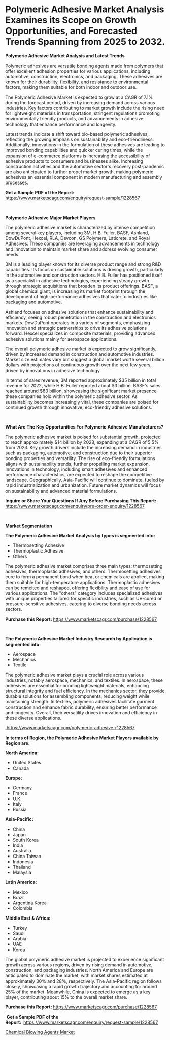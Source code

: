 <p><h1>Polymeric Adhesive Market Analysis Examines its Scope on Growth Opportunities, and Forecasted Trends Spanning from 2025 to 2032.</h1></p><p><strong>Polymeric Adhesive Market Analysis and Latest Trends</strong></p>
<p><p>Polymeric adhesives are versatile bonding agents made from polymers that offer excellent adhesion properties for various applications, including automotive, construction, electronics, and packaging. These adhesives are known for their durability, flexibility, and resistance to environmental factors, making them suitable for both indoor and outdoor use.</p><p>The Polymeric Adhesive Market is expected to grow at a CAGR of 7.1% during the forecast period, driven by increasing demand across various industries. Key factors contributing to market growth include the rising need for lightweight materials in transportation, stringent regulations promoting environmentally friendly products, and advancements in adhesive technology that enhance performance and longevity. </p><p>Latest trends indicate a shift toward bio-based polymeric adhesives, reflecting the growing emphasis on sustainability and eco-friendliness. Additionally, innovations in the formulation of these adhesives are leading to improved bonding capabilities and quicker curing times, while the expansion of e-commerce platforms is increasing the accessibility of adhesive products to consumers and businesses alike. Increasing construction activities and the automotive sector's recovery post-pandemic are also anticipated to further propel market growth, making polymeric adhesives an essential component in modern manufacturing and assembly processes.</p></p>
<p><strong>Get a Sample PDF of the Report:&nbsp;</strong> <a href="https://www.marketscagr.com/enquiry/request-sample/1228567?utm_campaign=3249&utm_medium=2&utm_source=Github&utm_content=ia&utm_term=01042025&utm_id=polymeric-adhesive">https://www.marketscagr.com/enquiry/request-sample/1228567</a></p>
<p>&nbsp;</p>
<p><strong>Polymeric Adhesive Major Market Players</strong></p>
<p><p>The polymeric adhesive market is characterized by intense competition among several key players, including 3M, H.B. Fuller, BASF, Ashland, DowDuPont, Hexcel, RLA, Devcon, GS Polymers, Laticrete, and Royal Adhesives. These companies are leveraging advancements in technology and innovation to maintain market share and address evolving consumer needs.</p><p>3M is a leading player known for its diverse product range and strong R&D capabilities. Its focus on sustainable solutions is driving growth, particularly in the automotive and construction sectors. H.B. Fuller has positioned itself as a specialist in adhesive technologies, experiencing steady growth through strategic acquisitions that broaden its product offerings. BASF, a global chemical giant, is increasing its market footprint through the development of high-performance adhesives that cater to industries like packaging and automotive.</p><p>Ashland focuses on adhesive solutions that enhance sustainability and efficiency, seeing robust penetration in the construction and electronics markets. DowDuPont operates in a variety of segments, emphasizing innovation and strategic partnerships to drive its adhesive solutions forward. Hexcel specializes in composite materials, providing advanced adhesive solutions mainly for aerospace applications.</p><p>The overall polymeric adhesive market is expected to grow significantly, driven by increased demand in construction and automotive industries. Market size estimates vary but suggest a global market worth several billion dollars with projections of continuous growth over the next few years, driven by innovations in adhesive technology.</p><p>In terms of sales revenue, 3M reported approximately $35 billion in total revenue for 2022, while H.B. Fuller reported about $3 billion. BASF's sales reached around $83 billion, showcasing the significant market presence these companies hold within the polymeric adhesive sector. As sustainability becomes increasingly vital, these companies are poised for continued growth through innovative, eco-friendly adhesive solutions.</p></p>
<p>&nbsp;</p>
<p><strong>What Are The Key Opportunities For Polymeric Adhesive Manufacturers?</strong></p>
<p><p>The polymeric adhesive market is poised for substantial growth, projected to reach approximately $14 billion by 2028, expanding at a CAGR of 5.5% from 2023. Key growth drivers include the increasing demand in industries such as packaging, automotive, and construction due to their superior bonding properties and versatility. The rise of eco-friendly formulations aligns with sustainability trends, further propelling market expansion. Innovations in technology, including smart adhesives and enhanced performance characteristics, are expected to reshape the competitive landscape. Geographically, Asia-Pacific will continue to dominate, fueled by rapid industrialization and urbanization. Future market dynamics will focus on sustainability and advanced material formulations.</p></p>
<p><strong>Inquire or Share Your Questions If Any Before Purchasing This Report:</strong> <a href="https://www.marketscagr.com/enquiry/pre-order-enquiry/1228567?utm_campaign=3249&utm_medium=2&utm_source=Github&utm_content=ia&utm_term=01042025&utm_id=polymeric-adhesive">https://www.marketscagr.com/enquiry/pre-order-enquiry/1228567</a></p>
<p>&nbsp;</p>
<p><strong>Market Segmentation</strong></p>
<p><strong>The Polymeric Adhesive Market Analysis by types is segmented into:</strong></p>
<p><ul><li>Thermosetting Adhesive</li><li>Thermoplastic Adhesive</li><li>Others</li></ul></p>
<p><p>The polymeric adhesive market comprises three main types: thermosetting adhesives, thermoplastic adhesives, and others. Thermosetting adhesives cure to form a permanent bond when heat or chemicals are applied, making them suitable for high-temperature applications. Thermoplastic adhesives can be remelted and reshaped, offering flexibility and ease of use for various applications. The "others" category includes specialized adhesives with unique properties tailored for specific industries, such as UV-cured or pressure-sensitive adhesives, catering to diverse bonding needs across sectors.</p></p>
<p><strong>Purchase this Report:&nbsp;</strong><a href="https://www.marketscagr.com/purchase/1228567?utm_campaign=3249&utm_medium=2&utm_source=Github&utm_content=ia&utm_term=01042025&utm_id=polymeric-adhesive">https://www.marketscagr.com/purchase/1228567</a></p>
<p>&nbsp;</p>
<p><strong>The Polymeric Adhesive Market Industry Research by Application is segmented into:</strong></p>
<p><ul><li>Aerospace</li><li>Mechanics</li><li>Textile</li></ul></p>
<p><p>The polymeric adhesive market plays a crucial role across various industries, notably aerospace, mechanics, and textiles. In aerospace, these adhesives are essential for bonding lightweight materials, enhancing structural integrity and fuel efficiency. In the mechanics sector, they provide durable solutions for assembling components, reducing weight while maintaining strength. In textiles, polymeric adhesives facilitate garment construction and enhance fabric durability, ensuring better performance and longevity. Overall, their versatility drives innovation and efficiency in these diverse applications.</p></p>
<p><a href="https://www.marketscagr.com/polymeric-adhesive-r1228567?utm_campaign=3249&utm_medium=2&utm_source=Github&utm_content=ia&utm_term=01042025&utm_id=polymeric-adhesive">&nbsp;https://www.marketscagr.com/polymeric-adhesive-r1228567</a></p>
<p><strong>In terms of Region, the Polymeric Adhesive Market Players available by Region are:</strong></p>
<p>
    <p> <strong> North America: </strong>
        <ul>
            <li>United States</li>
            <li>Canada</li>
        </ul>
        </p> 
    <p> <strong> Europe: </strong>
        <ul>
            <li>Germany</li>
            <li>France</li>
            <li>U.K.</li>
            <li>Italy</li>
            <li>Russia</li>
        </ul>
        </p> 
    <p> <strong> Asia-Pacific: </strong>
        <ul>
            <li>China</li>
            <li>Japan</li>
            <li>South Korea</li>
            <li>India</li>
            <li>Australia</li>
            <li>China Taiwan</li>
            <li>Indonesia</li>
            <li>Thailand</li>
            <li>Malaysia</li>
        </ul>
        </p> 
    <p> <strong> Latin America: </strong>
        <ul>
            <li>Mexico</li>
            <li>Brazil</li>
            <li>Argentina Korea</li>
            <li>Colombia</li>
        </ul>
        </p> 
    <p> <strong> Middle East & Africa: </strong>
        <ul>
            <li>Turkey</li>
            <li>Saudi</li>
            <li>Arabia</li>
            <li>UAE</li>
            <li>Korea</li>
        </ul>
    </p>
    </p>
<p><p>The global polymeric adhesive market is projected to experience significant growth across various regions, driven by rising demand in automotive, construction, and packaging industries. North America and Europe are anticipated to dominate the market, with market shares estimated at approximately 30% and 28%, respectively. The Asia-Pacific region follows closely, showcasing a rapid growth trajectory and accounting for around 25% of the market. Meanwhile, China is expected to emerge as a key player, contributing about 15% to the overall market share.</p></p>
<p><strong>Purchase this Report: </strong><a href="https://www.marketscagr.com/purchase/1228567?utm_campaign=3249&utm_medium=2&utm_source=Github&utm_content=ia&utm_term=01042025&utm_id=polymeric-adhesive">https://www.marketscagr.com/purchase/1228567</a></p>
<p>&nbsp;<strong>Get a Sample PDF of the Report:&nbsp;&nbsp;</strong><a href="https://www.marketscagr.com/enquiry/request-sample/1228567?utm_campaign=3249&utm_medium=2&utm_source=Github&utm_content=ia&utm_term=01042025&utm_id=polymeric-adhesive">https://www.marketscagr.com/enquiry/request-sample/1228567</a></p>
<p><strong></strong></p>
<p><p><a href="https://github.com/huelarnzeba29/Market-Research-Report-List-1/blob/main/chemical-blowing-agents-market.md?utm_campaign=3249&utm_medium=2&utm_source=Github&utm_content=ia&utm_term=01042025&utm_id=polymeric-adhesive">Chemical Blowing Agents Market</a></p></p>